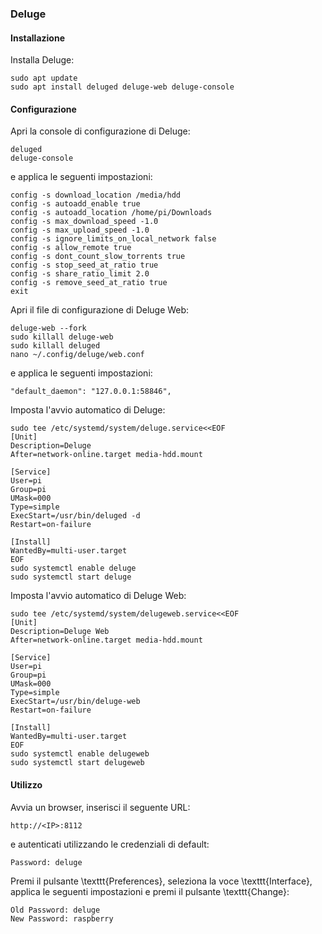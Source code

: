 ### Deluge

#### Installazione

Installa Deluge:
```
sudo apt update
sudo apt install deluged deluge-web deluge-console
```

#### Configurazione

Apri la console di configurazione di Deluge:
```
deluged
deluge-console
```

e applica le seguenti impostazioni:
```
config -s download_location /media/hdd
config -s autoadd_enable true
config -s autoadd_location /home/pi/Downloads
config -s max_download_speed -1.0
config -s max_upload_speed -1.0
config -s ignore_limits_on_local_network false
config -s allow_remote true
config -s dont_count_slow_torrents true
config -s stop_seed_at_ratio true
config -s share_ratio_limit 2.0
config -s remove_seed_at_ratio true
exit
```

Apri il file di configurazione di Deluge Web:
```
deluge-web --fork
sudo killall deluge-web
sudo killall deluged
nano ~/.config/deluge/web.conf
```

e applica le seguenti impostazioni:
```
"default_daemon": "127.0.0.1:58846",
```

Imposta l'avvio automatico di Deluge:
```
sudo tee /etc/systemd/system/deluge.service<<EOF
[Unit]
Description=Deluge
After=network-online.target media-hdd.mount

[Service]
User=pi
Group=pi
UMask=000
Type=simple
ExecStart=/usr/bin/deluged -d
Restart=on-failure

[Install]
WantedBy=multi-user.target
EOF
sudo systemctl enable deluge
sudo systemctl start deluge
```

Imposta l'avvio automatico di Deluge Web:
```
sudo tee /etc/systemd/system/delugeweb.service<<EOF
[Unit]
Description=Deluge Web
After=network-online.target media-hdd.mount

[Service]
User=pi
Group=pi
UMask=000
Type=simple
ExecStart=/usr/bin/deluge-web
Restart=on-failure

[Install]
WantedBy=multi-user.target
EOF
sudo systemctl enable delugeweb
sudo systemctl start delugeweb
```

#### Utilizzo

Avvia un browser, inserisci il seguente URL:
```
http://<IP>:8112
```

e autenticati utilizzando le credenziali di default:
```
Password: deluge
```

Premi il pulsante \texttt{Preferences}, seleziona la voce \texttt{Interface}, applica le seguenti impostazioni e premi il pulsante \texttt{Change}:
```
Old Password: deluge
New Password: raspberry
```
